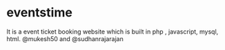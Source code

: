# eventstime
It is a event ticket booking website which is built in php , javascript, mysql, html.
@mukesh50 and @sudhanrajarajan
